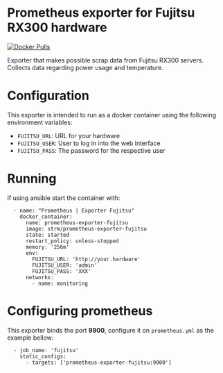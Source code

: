 # Prometheus exporter for Fujitsu RX300 hardware

[![Docker Pulls](https://img.shields.io/docker/pulls/strm/prometheus-exporter-fujitsu.svg?style=plastic)](https://hub.docker.com/r/strm/prometheus-exporter-fujitsu/)

Exporter that makes possible scrap data from Fujitsu RX300 servers. Collects
data regarding power usage and temperature.

# Configuration

This exporter is intended to run as a docker container using the following
environment variables:

 - `FUJITSU_URL`: URL for your hardware
 - `FUJITSU_USER`: User to log in into the web interface
 - `FUJITSU_PASS`: The password for the respective user
 
# Running

If using ansible start the container with:

```
  - name: "Prometheus | Exporter Fujitsu"
    docker_container:
      name: prometheus-exporter-fujitsu
      image: strm/prometheus-exporter-fujitsu
      state: started
      restart_policy: unless-stopped
      memory: '256m'
      env:
        FUJITSU_URL: 'http://your.hardware'
        FUJITSU_USER: 'admin'
        FUJITSU_PASS: 'XXX'
      networks:
        - name: monitoring
```
 
# Configuring prometheus

This exporter binds the port **9900**, configure it on `prometheus.yml` as the example
bellow:

```
  - job_name: 'fujitsu'
    static_configs:
      - targets: ['prometheus-exporter-fujitsu:9900']
```

